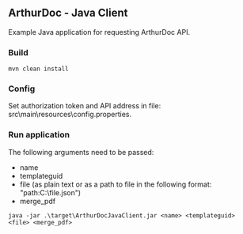## ArthurDoc - Java Client

Example Java application for requesting ArthurDoc API.

### Build

```console
mvn clean install
```

### Config

Set authorization token and API address in file: src\main\resources\config.properties.

### Run application

The following arguments need to be passed:
- name
- templateguid
- file (as plain text or as a path to file in the following format: "path:C:\file.json")
- merge_pdf

```console
java -jar .\target\ArthurDocJavaClient.jar <name> <templateguid> <file> <merge_pdf>
```